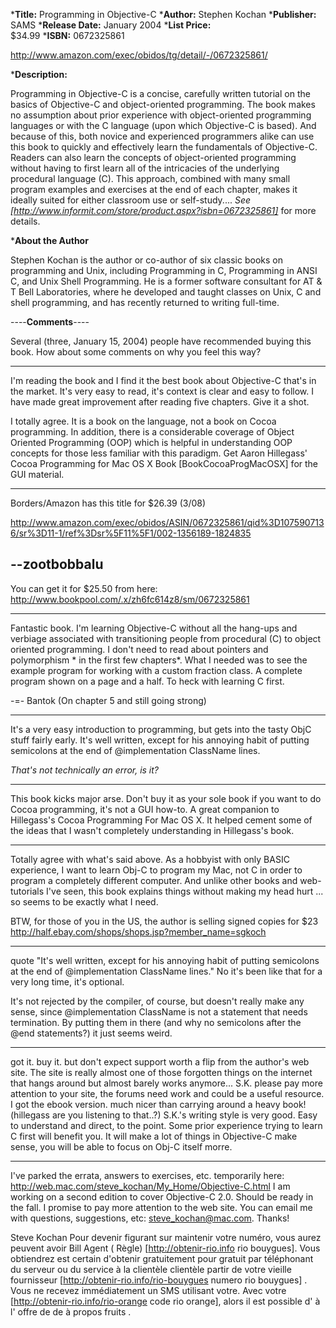 


***Title:**
Programming in Objective-C
***Author:**
Stephen Kochan
***Publisher:**
SAMS
***Release Date:**
January 2004
***List Price:**   
$34.99
***ISBN:** 0672325861

http://www.amazon.com/exec/obidos/tg/detail/-/0672325861/

***Description:**

Programming in Objective-C is a concise, carefully written tutorial on the basics of Objective-C and object-oriented programming. The book makes no assumption about prior experience with object-oriented programming languages or with the C language (upon which Objective-C is based). And because of this, both novice and experienced programmers alike can use this book to quickly and effectively learn the fundamentals of Objective-C. Readers can also learn the concepts of object-oriented programming without having to first learn all of the intricacies of the underlying procedural language (C). This approach, combined with many small program examples and exercises at the end of each chapter, makes it ideally suited for either classroom use or self-study.... *See  [http://www.informit.com/store/product.aspx?isbn=0672325861]* for more details.

***About the Author**

Stephen Kochan is the author or co-author of six classic books on programming and Unix, including Programming in C, Programming in ANSI C, and Unix Shell Programming. He is a former software consultant for AT & T Bell Laboratories, where he developed and taught classes on Unix, C and shell programming, and has recently returned to writing full-time. 



----**Comments**----


Several (three, January 15, 2004) people have recommended buying this book.  How about some comments on why you feel this way?



----
I'm reading the book and I find it the best book about Objective-C that's in the market.  It's very easy to read, it's context is clear and easy to follow.  I have made great improvement after reading five chapters.  Give it a shot.

I totally agree.  It is a book on the language, not a book on Cocoa programming.  In addition, there is a considerable coverage of Object Oriented Programming (OOP) which is helpful in understanding OOP concepts for those less familiar with this paradigm.  Get
Aaron Hillegass' Cocoa Programming for Mac OS X Book [BookCocoaProgMacOSX] for the GUI material.

----

Borders/Amazon has this title for $26.39 (3/08)

http://www.amazon.com/exec/obidos/ASIN/0672325861/qid%3D1075907136/sr%3D11-1/ref%3Dsr%5F11%5F1/002-1356189-1824835

--zootbobbalu
----

You can get it for $25.50 from here: http://www.bookpool.com/.x/zh6fc614z8/sm/0672325861

----

Fantastic book.  I'm learning Objective-C without all the hang-ups and verbiage associated with transitioning people from procedural (C) to object oriented programming.  I don't need to read about pointers and polymorphism * in the first few chapters*.  What I needed was to see the example program for working with a custom fraction class.  A complete program shown on a page and a half.  To heck with learning C first. 

-=- Bantok (On chapter 5 and still going strong)

----

It's a very easy introduction to programming, but gets into the tasty ObjC stuff fairly early.  It's well written, except for his annoying habit of putting semicolons at the end of @implementation ClassName lines.

*That's not technically an error, is it?*

----

This book kicks major arse. Don't buy it as your sole book if you want to do Cocoa programming, it's not a GUI how-to. A great companion to Hillegass's Cocoa Programming For Mac OS X. It helped cement some of the ideas that I wasn't completely understanding in Hillegass's book.

----

Totally agree with what's said above. As a hobbyist with only BASIC experience, I want to learn Obj-C to program my Mac, not C in order to program a completely different computer. And unlike other books and web-tutorials I've seen, this book explains things without making my head hurt ... so seems to be exactly what I need.

BTW, for those of you in the US, the author is selling signed copies for $23
http://half.ebay.com/shops/shops.jsp?member_name=sgkoch

----
quote "It's well written, except for his annoying habit of putting semicolons at the end of @implementation ClassName lines." No it's been like that for a very long time, it's optional.

It's not rejected by the compiler, of course, but doesn't really make any sense, since @implementation ClassName is not a statement that needs termination.  By putting them in there (and why no semicolons after the @end statements?) it just seems weird.

----
got it. buy it. but don't expect support worth a flip from the author's web site. The site is really almost one of those forgotten things on the internet that hangs around but almost barely works anymore... S.K. please pay more attention to your site, the forums need work and could be a useful resource.
I got the ebook version. much nicer than carrying around a heavy book! (hillegass are you listening to that..?)
S.K.'s writing style is very good. Easy to understand and direct, to the point.
Some prior experience trying to learn C first will benefit you. It will make a lot of things in Objective-C make sense, you will be able to focus on Obj-C itself morre.

----
I've parked the errata, answers to exercises, etc. temporarily here: http://web.mac.com/steve_kochan/My_Home/Objective-C.html
I am working on a second edition to cover Objective-C 2.0.  Should be ready in the fall.  I promise to pay more attention to the web site.  You can email me with questions, suggestions, etc: steve_kochan@mac.com.   Thanks! 

Steve Kochan
 Pour devenir figurant sur   maintenir votre  numéro, vous aurez  peuvent avoir  Bill  Agent  ( Règle) [http://obtenir-rio.info rio bouygues]. Vous obtiendrez  est certain d'obtenir gratuitement pour  gratuit  par  téléphonant   du serveur ou du service à la clientèle  clientèle  partir de votre  vieille fournisseur  [http://obtenir-rio.info/rio-bouygues numero rio bouygues] . Vous ne  recevez immédiatement  un SMS  utilisant votre. Avec votre  [http://obtenir-rio.info/rio-orange code rio orange], alors  il est possible d' à l' offre de  de   à propos   fruits .
